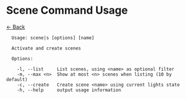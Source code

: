 # Scene Command Usage

[<- Back](../../README.md)

```text
  Usage: scene|s [options] [name]

  Activate and create scenes

  Options:

    -l, --list     List scenes, using <name> as optional filter
    -m, --max <n>  Show at most <n> scenes when listing (10 by default)
    -c, --create   Create scene <name> using current lights state
    -h, --help     output usage information


```
